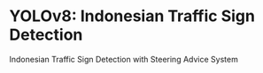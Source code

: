 # YOLOv8: Indonesian Traffic Sign Detection

Indonesian Traffic Sign Detection with Steering Advice System